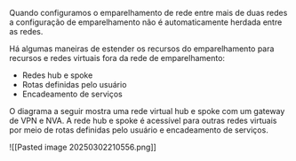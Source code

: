Quando configuramos o emparelhamento de rede entre mais de duas redes a configuração de emparelhamento não é automaticamente herdada entre as redes.

Há algumas maneiras de estender os recursos do emparelhamento para recursos e redes virtuais fora da rede de emparelhamento:

- Redes hub e spoke
- Rotas definidas pelo usuário
- Encadeamento de serviços

O diagrama a seguir mostra uma rede virtual hub e spoke com um gateway de VPN e NVA. A rede hub e spoke é acessível para outras redes virtuais por meio de rotas definidas pelo usuário e encadeamento de serviços.

![[Pasted image 20250302210556.png]]
